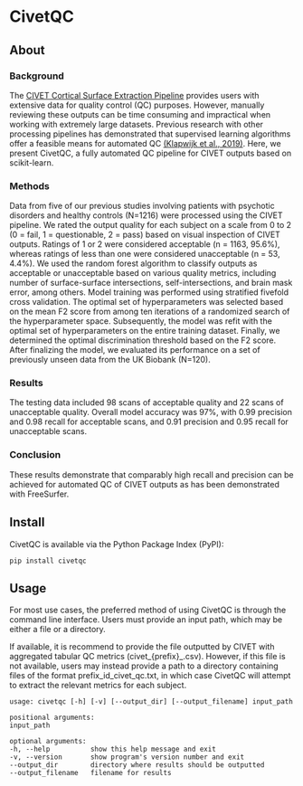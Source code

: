 # CivetQC

## About

### Background

The [CIVET Cortical Surface Extraction Pipeline](https://www.bic.mni.mcgill.ca/ServicesSoftware/CIVET) provides users with extensive data for quality control (QC) purposes. However, manually reviewing these outputs can be time consuming and impractical when working with extremely large datasets. Previous research with other processing pipelines has demonstrated that supervised learning algorithms offer a feasible means for automated QC [(Klapwijk et al., 2019)](https://doi.org/10.1016/j.neuroimage.2019.01.014). Here, we present CivetQC, a fully automated QC pipeline for CIVET outputs based on scikit-learn.

### Methods
Data from five of our previous studies involving patients with psychotic disorders and healthy controls (N=1216) were processed using the CIVET pipeline. We rated the output quality for each subject on a scale from 0 to 2 (0 = fail, 1 = questionable, 2 = pass) based on visual inspection of CIVET outputs. Ratings of 1 or 2 were considered acceptable (n = 1163, 95.6%), whereas ratings of less than one were considered unacceptable (n = 53, 4.4%). We used the random forest algorithm to classify outputs as acceptable or unacceptable based on various quality metrics, including number of surface-surface intersections, self-intersections, and brain mask error, among others. Model training was performed using stratified fivefold cross validation. The optimal set of hyperparameters was selected based on the mean F2 score from among ten iterations of a randomized search of the hyperparameter space. Subsequently, the model was refit with the optimal set of hyperparameters on the entire training dataset. Finally, we determined the optimal discrimination threshold based on the F2 score. After finalizing the model, we evaluated its performance on a set of previously unseen data from the UK Biobank (N=120). 

### Results
The testing data included 98 scans of acceptable quality and 22 scans of unacceptable quality.
Overall model accuracy was 97%, with 0.99 precision and 0.98 recall for acceptable scans, and 0.91 precision and 0.95 recall for unacceptable scans. 

### Conclusion
These results demonstrate that comparably high recall and precision can be achieved for automated QC of CIVET outputs as has been demonstrated with FreeSurfer.

## Install

CivetQC is available via the Python Package Index (PyPI):

    pip install civetqc

## Usage

For most use cases, the preferred method of using CivetQC is through the command line interface. Users must provide an input path, which may be either a file or a directory.

If available, it is recommend to provide the file outputted by CIVET with aggregated tabular QC metrics (civet_{prefix}_.csv). However, if this file is not available, users may instead provide a path to a directory containing files of the format prefix_id_civet_qc.txt, in which case CivetQC will attempt to extract the relevant metrics for each subject. 

    usage: civetqc [-h] [-v] [--output_dir] [--output_filename] input_path

    positional arguments:
    input_path

    optional arguments:
    -h, --help          show this help message and exit
    -v, --version       show program's version number and exit
    --output_dir        directory where results should be outputted
    --output_filename   filename for results

